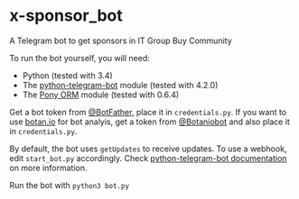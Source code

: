 # x-sponsor_bot
A Telegram bot to get sponsors in IT Group Buy Community

To run the bot yourself, you will need: 
- Python (tested with 3.4)
- The [python-telegram-bot](https://github.com/python-telegram-bot/python-telegram-bot) module (tested with 4.2.0)
- The [Pony ORM](https://ponyorm.com/) module (tested with 0.6.4)

Get a bot token from [@BotFather](http://telegram.me/BotFather), place it in `credentials.py`. If you want to use [botan.io](http://botan.io/) for bot analyis, get a token from [@Botaniobot](http://telegram.me/Botaniobot) and also place it in `credentials.py`.

By default, the bot uses `getUpdates` to receive updates. To use a webhook, edit `start_bot.py` accordingly. Check [python-telegram-bot documentation](http://pythonhosted.org/python-telegram-bot/telegram.ext.updater.html#telegram.ext.updater.Updater.start_webhook) on more information.

Run the bot with `python3 bot.py`
